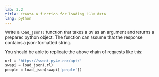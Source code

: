 ```yaml
---
lab: 3.2
title: Create a function for loading JSON data
lang: python
---
```


Write a `load_json()` function that takes a *url* as an argument and returns a prepared python object.
The function can assume that the response contains a json-formatted string. 

You should be able to replicate the above chain of requests like this:

```python
url = 'https://swapi.py4e.com/api/'
swapi = load_json(url)
people = load_json(swapi['people'])
```

